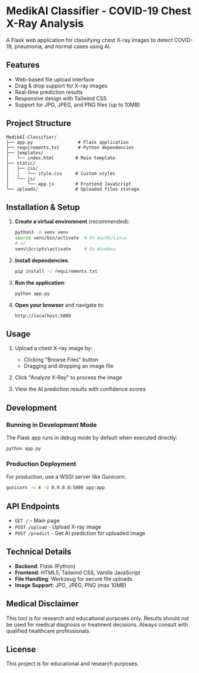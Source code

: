 # MedikAI Classifier - COVID-19 Chest X-Ray Analysis

A Flask web application for classifying chest X-ray images to detect COVID-19, pneumonia, and normal cases using AI.

## Features

- Web-based file upload interface
- Drag & drop support for X-ray images
- Real-time prediction results
- Responsive design with Tailwind CSS
- Support for JPG, JPEG, and PNG files (up to 10MB)

## Project Structure

```
MedikAI-Classifier/
├── app.py                 # Flask application
├── requirements.txt       # Python dependencies
├── templates/
│   └── index.html        # Main template
├── static/
│   ├── css/
│   │   └── style.css     # Custom styles
│   └── js/
│       └── app.js        # Frontend JavaScript
└── uploads/              # Uploaded files storage
```

## Installation & Setup

1. **Create a virtual environment** (recommended):
   ```bash
   python3 -m venv venv
   source venv/bin/activate  # On macOS/Linux
   # or
   venv\Scripts\activate     # On Windows
   ```

2. **Install dependencies**:
   ```bash
   pip install -r requirements.txt
   ```

3. **Run the application**:
   ```bash
   python app.py
   ```

4. **Open your browser** and navigate to:
   ```
   http://localhost:5000
   ```

## Usage

1. Upload a chest X-ray image by:
   - Clicking "Browse Files" button
   - Dragging and dropping an image file
   
2. Click "Analyze X-Ray" to process the image

3. View the AI prediction results with confidence scores

## Development

### Running in Development Mode

The Flask app runs in debug mode by default when executed directly:

```bash
python app.py
```

### Production Deployment

For production, use a WSGI server like Gunicorn:

```bash
gunicorn -w 4 -b 0.0.0.0:5000 app:app
```

## API Endpoints

- `GET /` - Main page
- `POST /upload` - Upload X-ray image
- `POST /predict` - Get AI prediction for uploaded image

## Technical Details

- **Backend**: Flask (Python)
- **Frontend**: HTML5, Tailwind CSS, Vanilla JavaScript
- **File Handling**: Werkzeug for secure file uploads
- **Image Support**: JPG, JPEG, PNG (max 10MB)

## Medical Disclaimer

This tool is for research and educational purposes only. Results should not be used for medical diagnosis or treatment decisions. Always consult with qualified healthcare professionals.

## License

This project is for educational and research purposes.